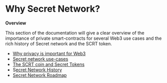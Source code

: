 # Why Secret Network?

**Overview**

This section of the documentation will give a clear overview of the importance of private smart-contracts for several Web3 use cases and the rich history of Secret network and the SCRT token.&#x20;

* [Why privacy is important for Web3](privacy-for-blockchain.md)
* [Secret network use-cases](use-cases.md)
* [The SCRT coin and Secret Tokens](network-architecture/scrt-and-sscrt.md)
* S[ecret Network History](history.md)
* [Secret Network Roadmap](roadmap.md)
